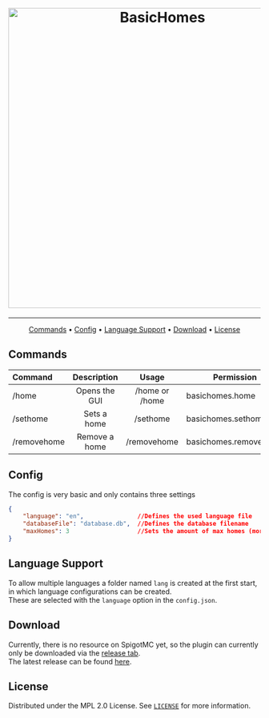 <h1 align="center">
  <br>
  <a href="https://github.com/DerEingerostete/BasicHomes"><img src="https://dl.dereingerostete.dev/preview?fileName=BasicHomesLogo.png" alt="BasicHomes" width="600"></a>
</h1>

___

<p align="center">
  <a href="#commands">Commands</a> •
  <a href="#config">Config</a> •
  <a href="#language-support">Language Support</a> •
  <a href="#download">Download</a> •
  <a href="#license">License</a>
</p>

## Commands
| Command     |  Description  |         Usage         | Permission            |
|:------------|:-------------:|:---------------------:|-----------------------|
| /home       | Opens the GUI | /home or /home <name> | basichomes.home       |
| /sethome    |  Sets a home  |    /sethome <name>    | basichomes.sethome    |
| /removehome | Remove a home |  /removehome <name>   | basichomes.removehome |

## Config
The config is very basic and only contains three settings
```json
{
    "language": "en",               //Defines the used language file
    "databaseFile": "database.db",  //Defines the database filename
    "maxHomes": 3                   //Sets the amount of max homes (more as 3 will break the GUI)
}
`````

## Language Support
To allow multiple languages a folder named `lang` is created at the first start, in which language configurations can be created.<br>
These are selected with the `language` option in the `config.json`.

## Download
Currently, there is no resource on SpigotMC yet, so the plugin can currently only be downloaded via the [release tab](https://github.com/DerEingerostete/BasicHomes/releases).<br>
The latest release can be found [here](https://github.com/DerEingerostete/BasicHomes/releases/latest).

## License
Distributed under the MPL 2.0 License. See [`LICENSE`](/LICENSE) for more information.
